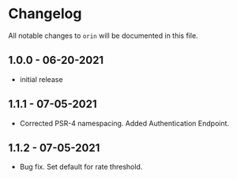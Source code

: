 # Changelog

All notable changes to `orin` will be documented in this file.

## 1.0.0 - 06-20-2021

- initial release

## 1.1.1 - 07-05-2021

- Corrected PSR-4 namespacing. Added Authentication Endpoint.

## 1.1.2 - 07-05-2021

- Bug fix. Set default for rate threshold.
